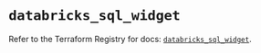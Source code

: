 # `databricks_sql_widget`

Refer to the Terraform Registry for docs: [`databricks_sql_widget`](https://registry.terraform.io/providers/databricks/databricks/1.64.1/docs/resources/sql_widget).
